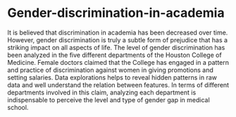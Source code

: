 # Gender-discrimination-in-academia

It is believed that discrimination in academia has been decreased over time. However, gender discrimination is truly a subtle form of prejudice that has a striking impact on all aspects of life. The level of gender discrimination has been analyzed in the five different departments of the Houston College of Medicine. Female doctors claimed that the College has engaged in a pattern and practice of discrimination against women in giving promotions and setting salaries. Data explorations helps to reveal hidden patterns in raw data and well understand the relation between features. In terms of different departments involved in this claim, analyzing each department is indispensable to perceive the level and type of gender gap in medical school.
